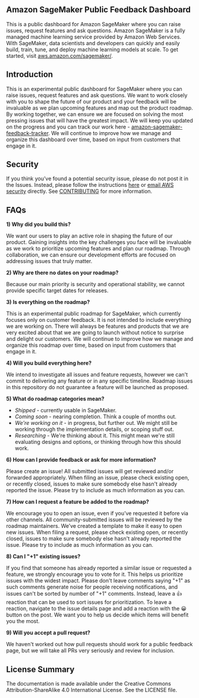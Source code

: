 ## Amazon SageMaker Public Feedback Dashboard

This is a public dashboard for Amazon SageMaker where you can raise issues, request features and ask questions. Amazon SageMaker is a fully managed machine learning service provided by Amazon Web Services. With SageMaker, data scientists and developers can quickly and easily build, train, tune, and deploy machine learning models at scale. To get started, visit [aws.amazon.com/sagemaker/](https://aws.amazon.com/sagemaker/).

## Introduction
This is an experimental public dashboard for SageMaker where you can raise issues, request features and ask questions.  We want to work closely with you to shape the future of our product and your feedback will be invaluable as we plan upcoming features and map out the product roadmap. By working together, we can ensure we are focused on solving the most pressing issues that will have the greatest impact. We will keep you updated on the progress and you can track our work here - [amazon-sagemaker-feedback-tracker](https://github.com/orgs/aws/projects/160). We will continue to improve how we manage and organize this dashboard over time, based on input from customers that engage in it. 

## Security

If you think you’ve found a potential security issue, please do not post it in the Issues. Instead, please follow the instructions [here](https://aws.amazon.com/security/vulnerability-reporting/) or [email AWS security](mailto:aws-security@amazon.com) directly. See [CONTRIBUTING](CONTRIBUTING.md#security-issue-notifications) for more information.

## FAQs
**1) Why did you build this?**

We want our users to play an active role in shaping the future of our product. Gaining insights into the key challenges you face will be invaluable as we work to prioritize upcoming features and plan our roadmap. Through collaboration, we can ensure our development efforts are focused on addressing issues that truly matter. 

**2) Why are there no dates on your roadmap?**

Because our main priority is security and operational stability, we cannot provide specific target dates for releases. 

**3) Is everything on the roadmap?**

This is an experimental public roadmap for SageMaker, which currently focuses only on customer feedback. It is not intended to include everything we are working on. There will always be features and products that we are very excited about that we are going to launch without notice to surprise and delight our customers. We will continue to improve how we manage and organize this roadmap over time, based on input from customers that engage in it.

**4) Will you build everything here?**

We intend to investigate all issues and feature requests, however we can't commit to delivering any feature or in any specific timeline. Roadmap issues in this repository do not guarantee a feature will be launched as proposed.

**5) What do roadmap categories mean?**

* *Shipped* - currently usable in SageMaker.
*	*Coming soon* - nearing completion. Think a couple of months out.
*	*We're working on it* - in progress, but further out. We might still be working through the implementation details, or scoping stuff out.
* *Researching* - We're thinking about it. This might mean we're still evaluating designs and options, or thinking through how this should work.

**6) How can I provide feedback or ask for more information?**

Please create an issue! All submitted issues will get reviewed and/or forwarded appropriately. When filing an issue, please check existing open, or recently closed, issues to make sure somebody else hasn't already reported the issue. Please try to include as much information as you can.

**7) How can I request a feature be added to the roadmap?**

We encourage you to open an issue, even if you’ve requested it before via other channels. All community-submitted issues will be reviewed by the roadmap maintainers. We’ve created a template to make it easy to open new issues. When filing a request, please check existing open, or recently closed, issues to make sure somebody else hasn't already reported the issue. Please try to include as much information as you can.

**8) Can I "+1" existing issues?**

If you find that someone has already reported a similar issue or requested a feature, we strongly encourage you to vote for it. This helps us prioritize issues with the widest impact. Please don't leave comments saying "+1" as such comments generate noise for people receiving notifications, and issues can't be sorted by number of "+1" comments. Instead, leave a 👍 reaction that can be used to sort issues for prioritization. To leave a reaction, navigate to the issue details page and add a reaction with the 😀 button on the post. We want you to help us decide which items will benefit you the most.

**9) Will you accept a pull request?**

We haven't worked out how pull requests should work for a public feedback page, but we will take all PRs very seriously and review for inclusion. 



## License Summary

The documentation is made available under the Creative Commons Attribution-ShareAlike 4.0 International License. See the LICENSE file.
